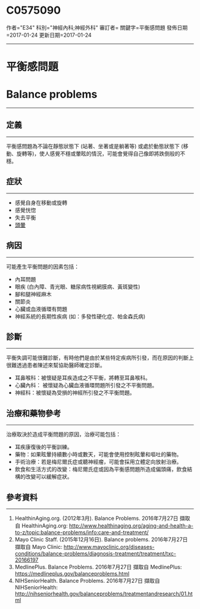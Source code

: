 # C0575090
作者="E34"
科別="神經內科;神經外科"
審訂者=
關鍵字=平衡感問題
發佈日期=2017-01-24
更新日期=2017-01-24

----------
# 平衡感問題
# Balance problems
----------
## 定義
----------

平衡感問題為不論在靜態狀態下 (站著、坐著或是躺著等) 或處於動態狀態下 (移動、旋轉等)，使人感覺不穩或暈眩的情況，可能會覺得自己像即將跌倒般的不穩。

## 症狀
----------
- 感覺自身在移動或旋轉
- 感覺恍惚
- 失去平衡
- [頭暈](C0012833)
## 病因
----------

可能產生平衡問題的因素包括：

- 內耳問題
- 眼疾 (白內障、青光眼、糖尿病性視網膜病、黃斑變性)
- 腳和腿神經麻木
- 關節炎
- 心臟或血液循環有問題
- 神經系統的長期性疾病 (如：多發性硬化症、帕金森氏病)
## 診斷
----------

平衡失調可能很難診斷，有時他們是由於某些特定疾病所引發，而在原因的判斷上很難透過患者陳述來幫協助醫師確定診斷。

- 耳鼻喉科：被懷疑是耳疾造成之不平衡，將轉至耳鼻喉科。
- 心臟內科： 被懷疑為心臟血液循環問題所引發之不平衡問題。
- 神經科：被懷疑為受損的神經所引發之不平衡問題。
## 治療和藥物參考
----------

治療取決於造成平衡問題的原因，治療可能包括：

- 耳疾康復後的平衡訓練。
- 藥物：如果眩暈持續數小時或數天，可能會使用控制眩暈和嘔吐的藥物。
- 手術治療：若是梅尼爾氏症或聽神經瘤，可能會採用立體定向放射治療。
- 飲食和生活方式的改變：梅尼爾氏症或因為平衡感問題所造成偏頭痛，飲食結構的改變可以緩解症狀。
## 參考資料
----------
1. HealthinAging.org. (2012年3月). Balance Problems. 2016年7月27日 擷取自 HealthinAging.org: 
  http://www.healthinaging.org/aging-and-health-a-to-z/topic:balance-problems/info:care-and-treatment/
2. Mayo Clinic Staff. (2015年12月16日). Balance problems. 2016年7月27日 擷取自 Mayo Clinic: http://www.mayoclinic.org/diseases-conditions/balance-problems/diagnosis-treatment/treatment/txc-20166197
3. MedlinePlus. Balance Problems. 2016年7月27日 擷取自 MedlinePlus: 
  https://medlineplus.gov/balanceproblems.html
4. NIHSeniorHealth. Balance Problems. 2016年7月27日 擷取自 NIHSeniorHealth: 
  http://nihseniorhealth.gov/balanceproblems/treatmentandresearch/01.html

